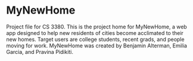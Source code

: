 # MyNewHome
Project file for CS 3380.
This is the project home for MyNewHome, a web app designed to help new residents of cities become acclimated to their new homes. Target users are college students, recent grads, and people moving for work. MyNewHome was created by Benjamin Alterman, Emilia Garcia, and Pravina Pidikiti.
